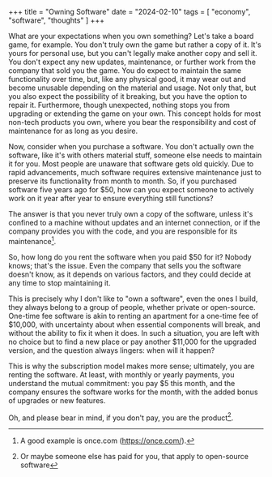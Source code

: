 +++
title = "Owning Software"
date = "2024-02-10"
tags = [
    "economy",
    "software",
    "thoughts"
]
+++

What are your expectations when you own something? Let's take a board game, for example. You don't truly own the game but rather a copy of it. It's yours for personal use, but you can't legally make another copy and sell it. You don't expect any new updates, maintenance, or further work from the company that sold you the game. You do expect to maintain the same functionality over time, but, like any physical good, it may wear out and become unusable depending on the material and usage. Not only that, but you also expect the possibility of it breaking, but you have the option to repair it. Furthermore, though unexpected, nothing stops you from upgrading or extending the game on your own. This concept holds for most non-tech products you own, where you bear the responsibility and cost of maintenance for as long as you desire.

Now, consider when you purchase a software. You don't actually own the software, like it's with others material stuff, someone else needs to maintain it for you.  Most people are unaware that software gets old quickly. Due to rapid advancements, much software requires extensive maintenance just to preserve its functionality from month to month. So, if you purchased software five years ago for $50, how can you expect someone to actively work on it year after year to ensure everything still functions?

The answer is that you never truly own a copy of the software, unless it's confined to a machine without updates and an internet connection, or if the company provides you with the code, and you are responsible for its maintenance[^1].

So, how long do you rent the software when you paid $50 for it? Nobody knows; that's the issue. Even the company that sells you the software doesn't know, as it depends on various factors, and they could decide at any time to stop maintaining it.

This is precisely why I don't like to "own a software", even the ones I build, they always belong to a group of people, whether private or open-source. One-time fee software is akin to renting an apartment for a one-time fee of $10,000, with uncertainty about when essential components will break, and without the ability to fix it when it does. In such a situation, you are left with no choice but to find a new place or pay another $11,000 for the upgraded version, and the question always lingers: when will it happen?

This is why the subscription model makes more sense; ultimately, you are renting the software. At least, with monthly or yearly payments, you understand the mutual commitment: you pay $5 this month, and the company ensures the software works for the month, with the added bonus of upgrades or new features.

Oh, and please bear in mind, if you don't pay, you are the product[^2].

[^1]: A good example is once.com (https://once.com/).
[^2]: Or maybe someone else has paid for you, that apply to open-source software